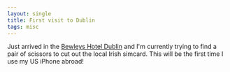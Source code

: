 ```yaml
---
layout: single
title: First visit to Dublin
tags: misc
---
```

Just arrived in the [Bewleys Hotel Dublin](http://www.bewleyshotels.com/) and I'm currently trying to find a pair of scissors to cut out the local Irish simcard. This will be the first time I use my US iPhone abroad!


